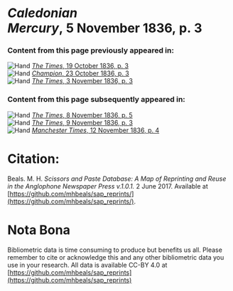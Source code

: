 # *Caledonian Mercury*, 5 November 1836, p. 3  
  
### Content from this page previously appeared in:  
![Hand](http://scissorsandpaste.net/wp-content/uploads/2017/06/smallhandpointer.png) [*The Times*, 19 October 1836, p. 3](https://mhbeals.github.io/sap_html/The-Times/The-Times-19-October-1836-p-3)  
![Hand](http://scissorsandpaste.net/wp-content/uploads/2017/06/smallhandpointer.png) [*Champion*, 23 October 1836, p. 3](https://mhbeals.github.io/sap_html/Champion/Champion-23-October-1836-p-3)  
![Hand](http://scissorsandpaste.net/wp-content/uploads/2017/06/smallhandpointer.png) [*The Times*, 3 November 1836, p. 3](https://mhbeals.github.io/sap_html/The-Times/The-Times-3-November-1836-p-3)  
  
### Content from this page subsequently appeared in:  
![Hand](http://scissorsandpaste.net/wp-content/uploads/2017/06/smallhandpointer.png) [*The Times*, 8 November 1836, p. 5](https://mhbeals.github.io/sap_html/The-Times/The-Times-8-November-1836-p-5)  
![Hand](http://scissorsandpaste.net/wp-content/uploads/2017/06/smallhandpointer.png) [*The Times*, 9 November 1836, p. 3](https://mhbeals.github.io/sap_html/The-Times/The-Times-9-November-1836-p-3)  
![Hand](http://scissorsandpaste.net/wp-content/uploads/2017/06/smallhandpointer.png) [*Manchester Times*, 12 November 1836, p. 4](https://mhbeals.github.io/sap_html/Manchester-Times/Manchester-Times-12-November-1836-p-4)  


# Citation: 

Beals. M. H. *Scissors and Paste Database: A Map of Reprinting and Reuse in the Anglophone Newspaper Press v.1.0.1.* 2 June 2017. Available at [https://github.com/mhbeals/sap_reprints/](https://github.com/mhbeals/sap_reprints/). 

# Nota Bona

Bibliometric data is time consuming to produce but benefits us all. Please remember to cite or acknowledge this and any other bibliometric data you use in your research. All data is available CC-BY 4.0 at [https://github.com/mhbeals/sap_reprints](https://github.com/mhbeals/sap_reprints)